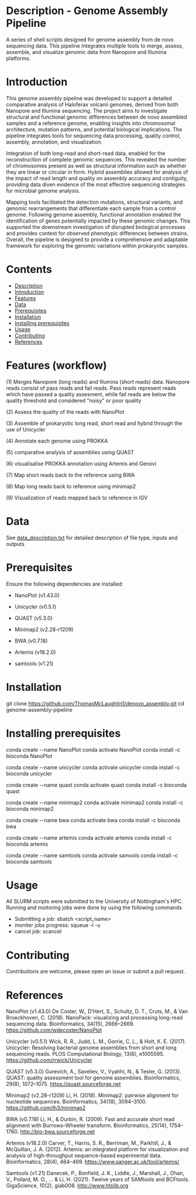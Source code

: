 #  Description - Genome Assembly Pipeline 

A series of shell scripts designed for genome assembly from de novo sequencing data. This pipeline integrates multiple tools to merge, assess, assemble, and visualize genomic data from Nanopore and Illumina platforms.

# Introduction

This genome assembly pipeline was developed to support a detailed comparative analysis of Haloferax volcanii genomes, derived from both Nanopore and Illumina sequencing. The project aims to investigate structural and functional genomic differences between de novo assembled samples and a reference genome, enabling insights into chromosomal architecture, mutation patterns, and potential biological implications. The pipeline integrates tools for sequencing data processing, quality control, assembly, annotation, and visualization.

Integration of both long-read and short-read data, enabled for the reconstruction of complete genomic sequences. This revealed the number of chromosomes present as well as structural information such as whether they are linear or circular in form. Hybrid assemblies allowed for analysis of the impact of read length and quality on assembly accuracy and contiguity, providing data diven evidence of the most effective sequencing strategies for microbial genome analysis.

Mapping tools facilitated the detection mutations, structural variants, and genomic rearrangements that differentiate each sample from a control genome. Following genome assembly, functional annotation enabled the identification of genes potentially impacted by these genomic changes. This supported the downstream investigation of disrupted biological processes and provides context for observed phenotypic differences between strains. Overall, the pipeline is designed to provide a comprehensive and adaptable framework for exploring the genomic variations within prokaryotic samples.

# Contents

- [Description](#Description)
- [Introduction](#Introduction)
- [Features](#features)
- [Data](#Data)
- [Prerequisites](#Prerequisites)
- [Installation](#installation)
- [Installing prerequisites](#Installing_prerequisites)
- [Usage](#usage)
- [Contributing](#contributing)
- [References](#References)
  


# Features (workflow)

(1) Merges Nanopore (long reads) and Illumina (short reads) data. Nanopore reads consist of pass 
    reads and fail reads. Pass reads represent reads which have passed a quality assesment, while 
    fail reads are below the quality threshold and considered "noisy" or poor quality  

(2) Assess the quality of the reads with NanoPlot

(3) Assemble of prokaryotic long read, short read and hybrid through the use of Unicycler

(4) Annotate each genome using PROKKA

(5) comparative analysis of assemblies using QUAST

(6) visualisalise PROKKA annotation using Artemis and Genovi 

(7) Map short reads back to the reference using BWA

(8) Map long reads back to reference using minimap2

(9) Visualization of reads mapped back to reference in IGV

# Data
See [data_description.txt](Data_description.txt) for detailed description of file type, inputs and outputs
# Prerequisites

Ensure the following dependencies are installed:

- NanoPlot (v1.43.0)

- Unicycler (v0.5.1)

- QUAST (v5.3.0)

- Minimap2 (v2.28-r1209)

- BWA (v0.7.18)

- Artemis (v18.2.0)

- samtools (v1.21)


# Installation

git clone https://github.com/ThomasMcLaughlin1/denovo_assembly.git
cd genome-assembly-pipeline

# Installing prerequisites 

conda create --name NanoPlot 
conda activate NanoPlot
conda install -c bioconda NanoPlot

conda create --name unicycler
conda activate unicycler
conda install -c bioconda unicycler

conda create --name quast
conda activate quast
conda install -c bioconda quast

conda create --name minimap2
conda activate minimap2
conda install -c bioconda minimap2

conda create --name bwa
conda activate bwa
conda install -c bioconda bwa

conda create --name artemis
conda activate artemis
conda install -c bioconda artemis

conda create --name samtools
conda activate samools
conda install -c bioconda samtools

# Usage 
All SLURM scripts were submitted to the University of Nottingham's HPC. Running and moitoring jobs were done by using the following commands 
- Submitting a job: sbatch <script_name>
- moniter jobs progress: squeue -l -u <username>
- cancel job: scancel <jobID>

# Contributing
Contributions are welcome, please open an issue or submit a pull request.

# References
NanoPlot (v1.43.0)
De Coster, W., D’Hert, S., Schultz, D. T., Cruts, M., & Van Broeckhoven, C. (2018). NanoPack: visualizing and processing long-read sequencing data. Bioinformatics, 34(15), 2666–2669.
https://github.com/wdecoster/NanoPlot

Unicycler (v0.5.1)
Wick, R. R., Judd, L. M., Gorrie, C. L., & Holt, K. E. (2017). Unicycler: Resolving bacterial genome assemblies from short and long sequencing reads. PLOS Computational Biology, 13(6), e1005595.
https://github.com/rrwick/Unicycler

QUAST (v5.3.0)
Gurevich, A., Saveliev, V., Vyahhi, N., & Tesler, G. (2013). QUAST: quality assessment tool for genome assemblies. Bioinformatics, 29(8), 1072–1075.
https://quast.sourceforge.net

Minimap2 (v2.28-r1209)
Li, H. (2018). Minimap2: pairwise alignment for nucleotide sequences. Bioinformatics, 34(18), 3094–3100.
https://github.com/lh3/minimap2

BWA (v0.7.18)
Li, H., & Durbin, R. (2009). Fast and accurate short read alignment with Burrows–Wheeler transform. Bioinformatics, 25(14), 1754–1760.
http://bio-bwa.sourceforge.net

Artemis (v18.2.0)
Carver, T., Harris, S. R., Berriman, M., Parkhill, J., & McQuillan, J. A. (2012). Artemis: an integrated platform for visualization and analysis of high-throughput sequence-based experimental data. Bioinformatics, 28(4), 464–469.
https://www.sanger.ac.uk/tool/artemis/

Samtools (v1.21)
Danecek, P., Bonfield, J. K., Liddle, J., Marshall, J., Ohan, V., Pollard, M. O., ... & Li, H. (2021). Twelve years of SAMtools and BCFtools. GigaScience, 10(2), giab008.
http://www.htslib.org



